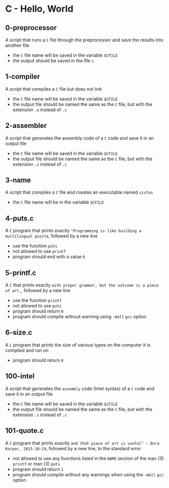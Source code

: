 # C -  Hello, World

## 0-preprocessor
   A script that runs a `C` file through the preprocessor and save the results into another file
   - the `C` file name will be saved in the variable `$CFILE`
   - the output should be saved in the file `c`

## 1-compiler
   A script that compiles a `C` file but does not link
   - the `C` file name will be saved in the variable `$CFILE`
   - the output file should be named the same as the `C` file, but with the extension `.o` instead of `.c`

## 2-assembler
   A script that generates the assembly code of a `C` code and save it in an output file
   - the `C` file name will be saved in the variable `$CFILE`
   - the output file should be named the same as the `C` file, but with the extension `.s` instead of `.c`

## 3-name
   A script that compiles a `C` file and creates an executable named `cisfun`
   - the `C` file name will be in the variable `$CFILE`

## 4-puts.c
   A `C` program that prints exactly `"Programming is like building a multilingual puzzle`, followed by a new line
   - use the function `puts`
   - not allowed to use `printf`
   - program should end with a value `0`
   
## 5-printf.c
   A `C` that prints exactly `with proper grammar, but the outcome is a piece of art,`, followed by a new line
   - use the function `printf`
   - not allowed to use `puts`
   - program should return `0`
   - program should compile without warning using `-Wall` `gcc` option

## 6-size.c
   A `C` program that prints the size of various types on the computer it is compiled and run on
   - program should return `0`

## 100-intel
   A script that generates the `assembly` code (Intel syntax) of a `C` code and save it in an output file
   - the `C` file name will be saved in the variable `$CFILE`
   - the output file should be named the same as the `C` file, but with the extension `.s` instead of `.c`

## 101-quote.c
   A `C` program that prints exactly `and that piece of art is useful" - Dora Korpar, 2015-10-19`, followed by a new line, to the standard error
   - not allowed to use any functions listed in the `NAME` section of the man (3) `printf` or man (3) `puts`
   - program should return `1`
   - program should compile without any warnings when using the `-Wall` `gcc` option

